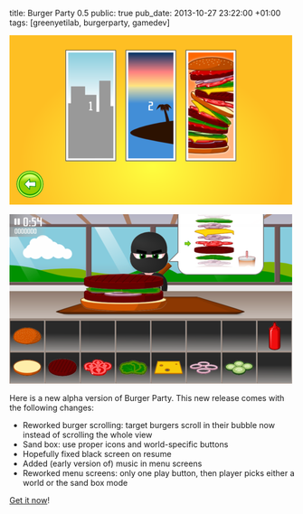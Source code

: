 title: Burger Party 0.5
public: true
pub_date: 2013-10-27 23:22:00 +01:00
tags: [greenyetilab, burgerparty, gamedev]

[![Select world, or create your own burgers](/projects/burgerparty/0.5/thumb-world-selector.png)](/projects/burgerparty/0.5/world-selector.png)

[![Big burgers scroll when they do not fit the bubble](/projects/burgerparty/0.5/thumb-scrolling-burger.png)](/projects/burgerparty/0.5/scrolling-burger.png)

Here is a new alpha version of Burger Party. This new release comes with the following changes:

- Reworked burger scrolling: target burgers scroll in their bubble now instead of scrolling the whole view
- Sand box: use proper icons and world-specific buttons
- Hopefully fixed black screen on resume
- Added (early version of) music in menu screens
- Reworked menu screens: only one play button, then player picks either a world or the sand box mode

[Get it now](/projects/burgerparty/)!
